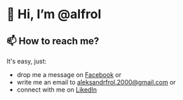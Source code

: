 # 👋 Hi, I’m @alfrol

## 📫 How to reach me?
It's easy, just:
 - drop me a message on [Facebook](https://www.facebook.com/profile.php?id=100004312478988) or
 - write me an email to aleksandrfrol.2000@gmail.com or
 - connect with me on [LikedIn](https://www.linkedin.com/in/afrolov3/)

<!---
alfrol/alfrol is a ✨ special ✨ repository because its `README.md` (this file) appears on your GitHub profile.
You can click the Preview link to take a look at your changes.
--->
